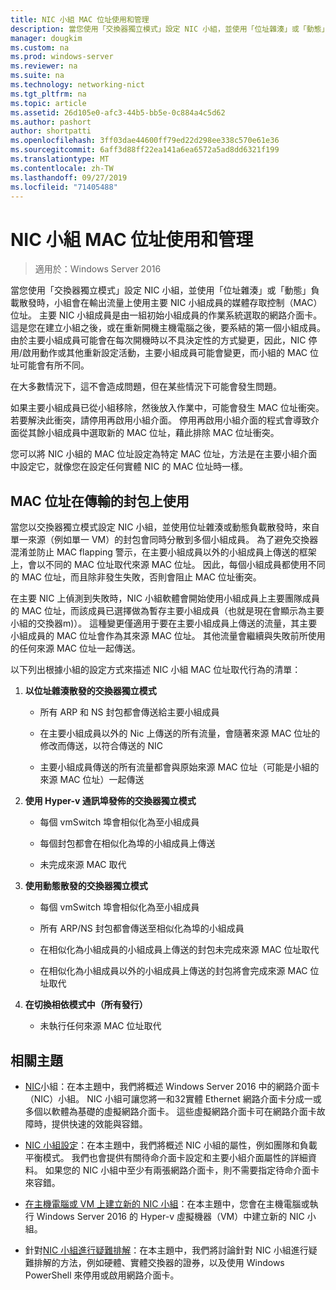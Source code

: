 ```yaml
---
title: NIC 小組 MAC 位址使用和管理
description: 當您使用「交換器獨立模式」設定 NIC 小組，並使用「位址雜湊」或「動態」負載散發時，小組會在輸出流量上使用主要 NIC 小組成員的媒體存取控制（MAC）位址。 主要 NIC 小組成員是由一組初始小組成員的作業系統選取的網路介面卡。
manager: dougkim
ms.custom: na
ms.prod: windows-server
ms.reviewer: na
ms.suite: na
ms.technology: networking-nict
ms.tgt_pltfrm: na
ms.topic: article
ms.assetid: 26d105e0-afc3-44b5-bb5e-0c884a4c5d62
ms.author: pashort
author: shortpatti
ms.openlocfilehash: 3ff03dae44600ff79ed22d298ee338c570e61e36
ms.sourcegitcommit: 6aff3d88ff22ea141a6ea6572a5ad8dd6321f199
ms.translationtype: MT
ms.contentlocale: zh-TW
ms.lasthandoff: 09/27/2019
ms.locfileid: "71405488"
---
```

# <a name="nic-teaming-mac-address-use-and-management"></a>NIC 小組 MAC 位址使用和管理

>適用於：Windows Server 2016

當您使用「交換器獨立模式」設定 NIC 小組，並使用「位址雜湊」或「動態」負載散發時，小組會在輸出流量上使用主要 NIC 小組成員的媒體存取控制（MAC）位址。 主要 NIC 小組成員是由一組初始小組成員的作業系統選取的網路介面卡。  這是您在建立小組之後，或在重新開機主機電腦之後，要系結的第一個小組成員。 由於主要小組成員可能會在每次開機時以不具決定性的方式變更，因此，NIC 停用/啟用動作或其他重新設定活動，主要小組成員可能會變更，而小組的 MAC 位址可能會有所不同。  
  
在大多數情況下，這不會造成問題，但在某些情況下可能會發生問題。  
  
如果主要小組成員已從小組移除，然後放入作業中，可能會發生 MAC 位址衝突。 若要解決此衝突，請停用再啟用小組介面。 停用再啟用小組介面的程式會導致介面從其餘小組成員中選取新的 MAC 位址，藉此排除 MAC 位址衝突。  
  
您可以將 NIC 小組的 MAC 位址設定為特定 MAC 位址，方法是在主要小組介面中設定它，就像您在設定任何實體 NIC 的 MAC 位址時一樣。  
  
## <a name="mac-address-use-on-transmitted-packets"></a>MAC 位址在傳輸的封包上使用  
當您以交換器獨立模式設定 NIC 小組，並使用位址雜湊或動態負載散發時，來自單一來源（例如單一 VM）的封包會同時分散到多個小組成員。 為了避免交換器混淆並防止 MAC flapping 警示，在主要小組成員以外的小組成員上傳送的框架上，會以不同的 MAC 位址取代來源 MAC 位址。 因此，每個小組成員都使用不同的 MAC 位址，而且除非發生失敗，否則會阻止 MAC 位址衝突。  
  
在主要 NIC 上偵測到失敗時，NIC 小組軟體會開始使用小組成員上主要團隊成員的 MAC 位址，而該成員已選擇做為暫存主要小組成員（也就是現在會顯示為主要小組的交換器m)）。  這種變更僅適用于要在主要小組成員上傳送的流量，其主要小組成員的 MAC 位址會作為其來源 MAC 位址。 其他流量會繼續與失敗前所使用的任何來源 MAC 位址一起傳送。  
  
以下列出根據小組的設定方式來描述 NIC 小組 MAC 位址取代行為的清單：  
  
1.  **以位址雜湊散發的交換器獨立模式**  
  
    -   所有 ARP 和 NS 封包都會傳送給主要小組成員  
  
    -   在主要小組成員以外的 Nic 上傳送的所有流量，會隨著來源 MAC 位址的修改而傳送，以符合傳送的 NIC  
  
    -   主要小組成員傳送的所有流量都會與原始來源 MAC 位址（可能是小組的來源 MAC 位址）一起傳送  
  
2.  **使用 Hyper-v 通訊埠發佈的交換器獨立模式**  
  
    -   每個 vmSwitch 埠會相似化為至小組成員  
  
    -   每個封包都會在相似化為埠的小組成員上傳送  
  
    -   未完成來源 MAC 取代  
  
3.  **使用動態散發的交換器獨立模式**  
  
    -   每個 vmSwitch 埠會相似化為至小組成員  
  
    -   所有 ARP/NS 封包都會傳送至相似化為埠的小組成員  
  
    -   在相似化為小組成員的小組成員上傳送的封包未完成來源 MAC 位址取代  
  
    -   在相似化為小組成員以外的小組成員上傳送的封包將會完成來源 MAC 位址取代  
  
4.  **在切換相依模式中（所有發行）**  
  
    -   未執行任何來源 MAC 位址取代  
  
## <a name="related-topics"></a>相關主題
- [NIC](NIC-Teaming.md)小組：在本主題中，我們將概述 Windows Server 2016 中的網路介面卡（NIC）小組。 NIC 小組可讓您將一和32實體 Ethernet 網路介面卡分成一或多個以軟體為基礎的虛擬網路介面卡。 這些虛擬網路介面卡可在網路介面卡故障時，提供快速的效能與容錯。  

- [NIC 小組設定](nic-teaming-settings.md)：在本主題中，我們將概述 NIC 小組的屬性，例如團隊和負載平衡模式。 我們也會提供有關待命介面卡設定和主要小組介面屬性的詳細資料。 如果您的 NIC 小組中至少有兩張網路介面卡，則不需要指定待命介面卡來容錯。
  
- [在主機電腦或 VM 上建立新的 NIC 小組](Create-a-New-NIC-Team-on-a-Host-Computer-or-VM.md)：在本主題中，您會在主機電腦或執行 Windows Server 2016 的 Hyper-v 虛擬機器（VM）中建立新的 NIC 小組。

- 針對[NIC 小組進行疑難排解](Troubleshooting-NIC-Teaming.md)：在本主題中，我們將討論針對 NIC 小組進行疑難排解的方法，例如硬體、實體交換器的證券，以及使用 Windows PowerShell 來停用或啟用網路介面卡。 
  


